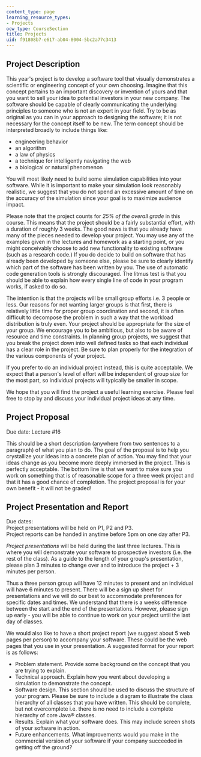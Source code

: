 ```yaml
---
content_type: page
learning_resource_types:
- Projects
ocw_type: CourseSection
title: Projects
uid: f91808b7-e617-ab04-8004-5bc2a77c3413
---
```


Project Description
-------------------

This year's project is to develop a software tool that visually demonstrates a scientific or engineering concept of your own choosing. Imagine that this concept pertains to an important discovery or invention of yours and that you want to sell your idea to potential investors in your new company. The software should be capable of clearly communicating the underlying principles to someone who is not an expert in your field. Try to be as original as you can in your approach to designing the software; it is not necessary for the concept itself to be new. The term concept should be interpreted broadly to include things like:

*   engineering behavior
*   an algorithm
*   a law of physics
*   a technique for intelligently navigating the web
*   a biological or natural phenomenon

You will most likely need to build some simulation capabilities into your software. While it is important to make your simulation look reasonably realistic, we suggest that you do not spend an excessive amount of time on the accuracy of the simulation since your goal is to maximize audience impact.

Please note that the project counts for _25% of the overall grade_ in this course. This means that the project should be a fairly substantial effort, with a duration of roughly 3 weeks. The good news is that you already have many of the pieces needed to develop your project. You may use any of the examples given in the lectures and homework as a starting point, or you might conceivably choose to add new functionality to existing software (such as a research code.) If you do decide to build on software that has already been developed by someone else, please be sure to clearly identify which part of the software has been written by you. The use of automatic code generation tools is strongly discouraged. The litmus test is that you should be able to explain how every single line of code in your program works, if asked to do so.

The intention is that the projects will be small group efforts i.e. 3 people or less. Our reasons for not wanting larger groups is that first, there is relatively little time for proper group coordination and second, it is often difficult to decompose the problem in such a way that the workload distribution is truly even. Your project should be appropriate for the size of your group. We encourage you to be ambitious, but also to be aware of resource and time constraints. In planning group projects, we suggest that you break the project down into well defined tasks so that each individual has a clear role in the project. Be sure to plan properly for the integration of the various components of your project.

If you prefer to do an individual project instead, this is quite acceptable. We expect that a person's level of effort will be independent of group size for the most part, so individual projects will typically be smaller in scope.

We hope that you will find the project a useful learning exercise. Please feel free to stop by and discuss your individual project ideas at any time.

Project Proposal
----------------

Due date: Lecture #16

This should be a short description (anywhere from two sentences to a paragraph) of what you plan to do. The goal of the proposal is to help you crystallize your ideas into a concrete plan of action. You may find that your ideas change as you become more deeply immersed in the project. This is perfectly acceptable. The bottom line is that we want to make sure you work on something that is of reasonable scope for a three week project and that it has a good chance of completion. The project proposal is for your own benefit - it will not be graded!

Project Presentation and Report
-------------------------------

Due dates:  
Project presentations will be held on P1, P2 and P3.  
Project reports can be handed in anytime before 5pm on one day after P3.

_Project presentations_ will be held during the last three lectures. This is where you will demonstrate your software to prospective investors (i.e. the rest of the class). As a guide to the length of your group's presentation, please plan 3 minutes to change over and to introduce the project + 3 minutes per person.

Thus a three person group will have 12 minutes to present and an individual will have 6 minutes to present. There will be a sign up sheet for presentations and we will do our best to accommodate preferences for specific dates and times. We understand that there is a weeks difference between the start and the end of the presentations. However, please sign up early - you will be able to continue to work on your project until the last day of classes.

We would also like to have a short project report (we suggest about 5 web pages per person) to accompany your software. These could be the web pages that you use in your presentation. A suggested format for your report is as follows:

*   Problem statement. Provide some background on the concept that you are trying to explain.
*   Technical approach. Explain how you went about developing a simulation to demonstrate the concept.
*   Software design. This section should be used to discuss the structure of your program. Please be sure to include a diagram to illustrate the class hierarchy of all classes that you have written. This should be complete, but not overcomplete i.e. there is no need to include a complete hierarchy of core Java® classes.
*   Results. Explain what your software does. This may include screen shots of your software in action.
*   Future enhancements. What improvements would you make in the commercial version of your software if your company succeeded in getting off the ground?
